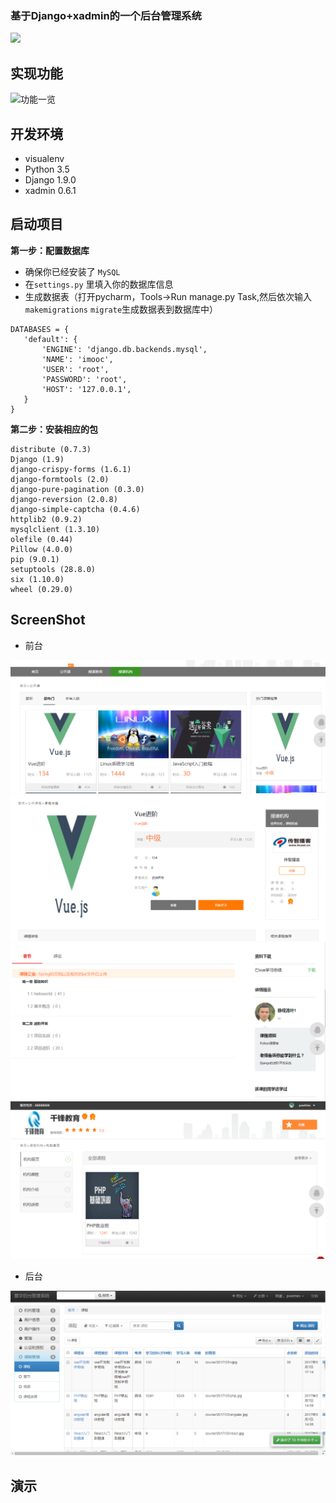 ### 基于Django+xadmin的一个后台管理系统

![](https://camo.githubusercontent.com/5fb259203805e2189b8c165d05bd7fa128898cfe/68747470733a2f2f696d672e736869656c64732e696f2f62616467652f6c616e67756167652d707974686f6e2d6f72616e67652e737667)


实现功能
---

![功能一览](http://upload-images.jianshu.io/upload_images/1480597-17fa9e5496b6d6da.png?imageMogr2/auto-orient/strip%7CimageView2/2/w/1240)


开发环境
---

- visualenv
- Python 3.5
- Django 1.9.0
- xadmin 0.6.1

启动项目
---

**第一步：配置数据库**

- 确保你已经安装了 `MySQL`
- 在`settings.py` 里填入你的数据库信息
- 生成数据表（打开pycharm，Tools->Run manage.py Task,然后依次输入 `makemigrations` `migrate`生成数据表到数据库中）

```
DATABASES = {
   'default': {
       'ENGINE': 'django.db.backends.mysql',
       'NAME': 'imooc',
       'USER': 'root', 
       'PASSWORD': 'root',
       'HOST': '127.0.0.1',
   }
}
```

**第二步：安装相应的包**

```
distribute (0.7.3)
Django (1.9)
django-crispy-forms (1.6.1)
django-formtools (2.0)
django-pure-pagination (0.3.0)
django-reversion (2.0.8)
django-simple-captcha (0.4.6)
httplib2 (0.9.2)
mysqlclient (1.3.10)
olefile (0.44)
Pillow (4.0.0)
pip (9.0.1)
setuptools (28.8.0)
six (1.10.0)
wheel (0.29.0)
```

ScreenShot
---

- 前台


![](static/screenshot/qt1.PNG)
![](static/screenshot/qt2.PNG)
![](static/screenshot/qt3.PNG)
![](static/screenshot/qt4.PNG)


- 后台

![](static/screenshot/houtai.PNG)


演示
---


